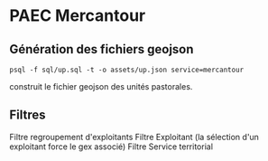# PAEC Mercantour

## Génération des fichiers geojson

```shell
psql -f sql/up.sql -t -o assets/up.json service=mercantour
```

construit le fichier geojson des unités pastorales.

## Filtres

Filtre regroupement d'exploitants
Filtre Exploitant (la sélection d'un exploitant force le gex associé)
Filtre Service territorial
